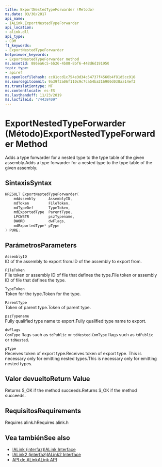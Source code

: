 ```yaml
---
title: ExportNestedTypeForwarder (Método)
ms.date: 03/30/2017
api_name:
- IALink.ExportNestedTypeForwarder
api_location:
- alink.dll
api_type:
- COM
f1_keywords:
- ExportNestedTypeForwarder
helpviewer_keywords:
- ExportNestedTypeForwarder method
ms.assetid: 886ea6c5-6b26-4b88-8bf6-448d6d191950
topic_type:
- apiref
ms.openlocfilehash: cc81ccd1c754e3d34c54737f4560b4f81d5cc916
ms.sourcegitcommit: 9a39f2a06f110c9c7ca54ba216900d038aa14ef3
ms.translationtype: MT
ms.contentlocale: es-ES
ms.lasthandoff: 11/23/2019
ms.locfileid: "74438409"
---
```

# <a name="exportnestedtypeforwarder-method"></a><span data-ttu-id="072de-102">ExportNestedTypeForwarder (Método)</span><span class="sxs-lookup"><span data-stu-id="072de-102">ExportNestedTypeForwarder Method</span></span>
<span data-ttu-id="072de-103">Adds a type forwarder for a nested type to the type table of the given assembly.</span><span class="sxs-lookup"><span data-stu-id="072de-103">Adds a type forwarder for a nested type to the type table of the given assembly.</span></span>  
  
## <a name="syntax"></a><span data-ttu-id="072de-104">Sintaxis</span><span class="sxs-lookup"><span data-stu-id="072de-104">Syntax</span></span>  
  
```cpp  
HRESULT ExportNestedTypeForwarder(  
    mdAssembly      AssemblyID,  
    mdToken         FileToken,  
    mdTypeDef       TypeToken,  
    mdExportedType  ParentType,  
    LPCWSTR         pszTypename,  
    DWORD           dwFlags,  
    mdExportedType* pType  
) PURE;  
```  
  
## <a name="parameters"></a><span data-ttu-id="072de-105">Parámetros</span><span class="sxs-lookup"><span data-stu-id="072de-105">Parameters</span></span>  
 `AssemblyID`  
 <span data-ttu-id="072de-106">ID of the assembly to export from.</span><span class="sxs-lookup"><span data-stu-id="072de-106">ID of the assembly to export from.</span></span>  
  
 `FileToken`  
 <span data-ttu-id="072de-107">File token or assembly ID of file that defines the type.</span><span class="sxs-lookup"><span data-stu-id="072de-107">File token or assembly ID of file that defines the type.</span></span>  
  
 `TypeToken`  
 <span data-ttu-id="072de-108">Token for the type.</span><span class="sxs-lookup"><span data-stu-id="072de-108">Token for the type.</span></span>  
  
 `ParentType`  
 <span data-ttu-id="072de-109">Token of parent type.</span><span class="sxs-lookup"><span data-stu-id="072de-109">Token of parent type.</span></span>  
  
 `pszTypename`  
 <span data-ttu-id="072de-110">Fully qualified type name to export.</span><span class="sxs-lookup"><span data-stu-id="072de-110">Fully qualified type name to export.</span></span>  
  
 `dwFlags`  
 <span data-ttu-id="072de-111">`ComType` flags such as `tdPublic` or `tdNested`.</span><span class="sxs-lookup"><span data-stu-id="072de-111">`ComType` flags such as `tdPublic` or `tdNested`.</span></span>  
  
 `pType`  
 <span data-ttu-id="072de-112">Receives token of export type.</span><span class="sxs-lookup"><span data-stu-id="072de-112">Receives token of export type.</span></span> <span data-ttu-id="072de-113">This is necessary only for emitting nested types.</span><span class="sxs-lookup"><span data-stu-id="072de-113">This is necessary only for emitting nested types.</span></span>  
  
## <a name="return-value"></a><span data-ttu-id="072de-114">Valor devuelto</span><span class="sxs-lookup"><span data-stu-id="072de-114">Return Value</span></span>  
 <span data-ttu-id="072de-115">Returns S_OK if the method succeeds.</span><span class="sxs-lookup"><span data-stu-id="072de-115">Returns S_OK if the method succeeds.</span></span>  
  
## <a name="requirements"></a><span data-ttu-id="072de-116">Requisitos</span><span class="sxs-lookup"><span data-stu-id="072de-116">Requirements</span></span>  
 <span data-ttu-id="072de-117">Requires alink.h</span><span class="sxs-lookup"><span data-stu-id="072de-117">Requires alink.h</span></span>  
  
## <a name="see-also"></a><span data-ttu-id="072de-118">Vea también</span><span class="sxs-lookup"><span data-stu-id="072de-118">See also</span></span>

- [<span data-ttu-id="072de-119">IALink (interfaz)</span><span class="sxs-lookup"><span data-stu-id="072de-119">IALink Interface</span></span>](ialink-interface.md)
- [<span data-ttu-id="072de-120">IALink2 (interfaz)</span><span class="sxs-lookup"><span data-stu-id="072de-120">IALink2 Interface</span></span>](ialink2-interface.md)
- [<span data-ttu-id="072de-121">API de ALink</span><span class="sxs-lookup"><span data-stu-id="072de-121">ALink API</span></span>](index.md)
